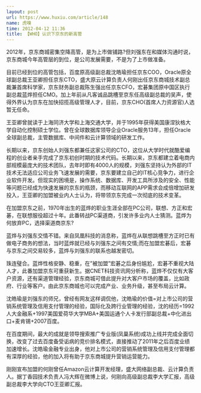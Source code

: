 ```yaml
---
layout: post
url: https://www.huxiu.com/article/148
name: 虎嗅
time: 2012-04-12 11:36
title: 【WHO】认识下京东的新高管
---
```

2012年，京东商城密集空降高管，是为上市做铺路?但刘强东在和媒体沟通时说，京东商城今年高管层的到位，是公司发展需要，不是为了上市做准备。

目前已经到位的高管包括，百度原高级副总裁沈皓瑜担任京东COO，Oracle原全球副总裁王亚卿担任京东CTO，盛大原云计算负责人何刚出任京东商城技术副总裁兼首席科学家，京东财务副总裁陈生强出任京东CFO，宏碁集团原中国区执行副总裁蓝烨担任CMO。加上年前从凡客诚品跳槽至京东任高级副总裁的吴声，使得外界认为京东在加快招揽高级管理人才，目前，京东CHO(首席人力资源官)人选暂无任命。

王亚卿曾就读于上海同济大学和上海交通大学，并于1995年获得美国康涅狄格大学自动化控制硕士学位。曾在全球数据库领导企业Oracle服务13年，担任Oracle全球副总裁，主管数据库、中间件和云计算领域的研发工作。

长期以来，京东创始人刘强东都兼任这家公司的CTO，这位从大学时代就酷爱编程的创业者亲手完成了京东初创时期的技术代码。长期以来，京东都建立着电商内部规模最庞大的技术团队，去年时即有4000人的规模，刘强东坚持认为外部的IT技术无法适应公司业务飞速发展的需要，京东要建立自己的IT核心竞争力，进行企业软件开发。但现实的困境是，操作系统、数据库、开发工具所涉及的安全、性能等问题已经成为快速发展的京东的瓶颈，而移动互联网的APP需求会成倍增加研发投入，王亚卿的加盟被业内人士认为，将带领京东完成一次彻底的技术变革。

在加盟京东之前，1970年出生的蓝烨的职业生涯全部在PC公司，联想、方正和宏碁，在联想服役超过十年。此番转战PC渠道商，引发许多业内人士猜测。蓝烨为何放弃PC，选择渠道商京东?

蓝烨与刘强东交情不错。来自凤凰科技的消息称，蓝烨在从联想跳槽至方正时已有做电子商务的想法，当时蓝烨就已经与刘强东之间有交情;而在加盟宏碁后，宏碁与京东之间交易较多，蓝烨与刘强东的联系也越发密切。

珠连璧合。蓝烨性格安静、稳重，在”被加盟”宏碁之后身份尴尬，宏碁不重视大陆人才，此番加盟京东可重获新生。据CNET科技资讯网分析称，蓝烨不仅仅有大客户资源，还有渠道管理经验，京东商城可借此提升对大客户市场的覆盖，比如政府、行业等客户。由此京东商城也可以完成产业、业务升级，甚至布局云计算。

沈皓瑜是刘强东的师兄，曾经有网友这样调侃他，沈皓瑜的价值=对上市公司的营销系统管理及信用支付管理的经验，国际化及跨行业管理的经验，沈的经历=1992人大金融系+1997美国爱荷华大学MBA+美国运通个人卡发行部副总裁+中化进出口+麦肯锡+2007百度。

在百度期间，最大的成就是领导搜索推广专业版(凤巢系统)成功上线并完成全面切换，改变了过去百度备受诟病的竞价排名模式，直接推动了2011年之后百度业绩加速增长。沈皓瑜金融专业出身，他对上市公司的营销系统管理及信用支付管理都有深厚的经验，他的加入将有助于京东商城提升营销运营能力。

刚刚宣布加盟的何刚曾任Amazon云计算开发经理，盛大网络副总裁、云计算负责人。据丁香园技术负责人冯大辉在微博上说，何刚向高级副总裁李大学汇报，高级副总裁李大学向CTO王亚卿汇报。

